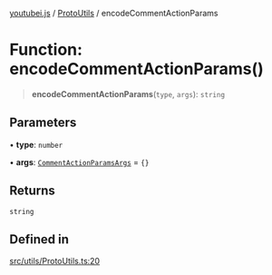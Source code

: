 [youtubei.js](../../../README.md) / [ProtoUtils](../README.md) / encodeCommentActionParams

# Function: encodeCommentActionParams()

> **encodeCommentActionParams**(`type`, `args`): `string`

## Parameters

• **type**: `number`

• **args**: [`CommentActionParamsArgs`](../type-aliases/CommentActionParamsArgs.md) = `{}`

## Returns

`string`

## Defined in

[src/utils/ProtoUtils.ts:20](https://github.com/LuanRT/YouTube.js/blob/4729016fb98e7045ee4043857be7eef780c01e35/src/utils/ProtoUtils.ts#L20)
